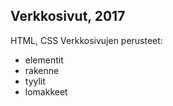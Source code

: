 ## Verkkosivut, 2017
HTML, CSS
Verkkosivujen perusteet: 
- elementit
- rakenne
- tyylit
- lomakkeet
